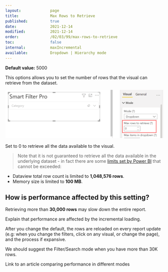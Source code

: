 ```yaml
---
layout:             page
title:              Max Rows to Retrieve
published:          true
date:               2021-12-14
modified:           2021-12-14
order:              /02/03/99/max-rows-to-retrieve
toc:                false
internal:           maxIncremental
available:          Dropdown | Hierarchy mode
---
```

**Default value:** 5000

This options allows you to set the number of rows that the visual can retrieve from the dataset. 

<img src="images/max-rows.png" width="700">

Set to 0 to retrieve all the data available to the visual.

> Note that it is not guaranteed to retrieve all the data available in the underlying dataset - in fact there are some [limits set by Power BI](https://docs.microsoft.com/en-us/power-bi/developer/visuals/fetch-more-data#known-limitations-of-fetchmoredata) that cannot be exceeded: 
- Dataview total row count is limited to **1,048,576 rows**.
- Memory size is limited to **100 MB**.




<h2>How is performance affected by this setting?</h2>

Retrieving more than **30,000 rows** may slow down the entire report. 


<todo>Explain that performance are affected by the incremental loading.

After you change the default, the rows are reloaded on every report update (e.g: when you change the filters, click on any visual, or change the page), and the process if expansive.

</todo>

<todo>We should suggest the Filter/Search mode when you have more than 30K rows.</todo>

<todo>Link to an article comparing performance in different modes</todo>